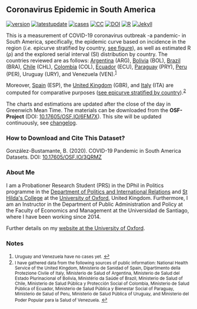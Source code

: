 ## Coronavirus Epidemic in South America

[![version](https://img.shields.io/badge/version-v1.1.0-blue.svg)](https://github.com/bgonzalezbustamante/COVID-19-South-America/blob/master/changelog.txt) [![latestupdate](https://img.shields.io/badge/latest%20update-2020--03--13T14:58:02+0000-orange.svg)](http://doi.org/10.17605/OSF.IO/3QRMZ) [![cases](https://img.shields.io/badge/cases-271-yellow.svg)](https://bgonzalezbustamante.github.io/COVID-19-South-America/Incidence-South-America.html) [![CC](https://img.shields.io/badge/license-CC--BY--4.0-black)](https://creativecommons.org/licenses/by/4.0/) [![DOI](https://img.shields.io/badge/DOI-10.17605%2FOSF.IO%2F6FM7X-blue)](http://doi.org/10.17605/OSF.IO/6FM7X) [![R](https://img.shields.io/badge/Made%20with-R%20v3.6.1-1f425f.svg)](https://cran.r-project.org/) [![Jekyll](https://img.shields.io/badge/Made%20with-Jekyll-1f425f.svg)](https://jekyllrb.com/)

This is a measurement of COVID-19 coronavirus outbreak -a pandemic- in South America, specifically, the epidemic curve based on incidence in the region (*i.e.* epicurve stratified by country, [see figure](Incidence-South-America.md)), as well as estimated R (ρ) and the explored serial interval (SI) distribution by country. The countries reviewed are as follows: [Argentina](Rho-Argentina.md) (ARG), [Bolivia](Rho-Bolivia.md) (BOL), [Brazil](Rho-Brazil.md) (BRA), [Chile](Rho-Chile.md) (CHL), [Colombia](Rho-Colombia.md) (COL), [Ecuador](Rho-Ecuador.md) (ECU), [Paraguay](Rho-Paraguay.md) (PRY), [Peru](Rho-Peru.md) (PER), Uruguay (URY), and Venezuela (VEN).<sup id="a1">[1](#f1)</sup>

Moreover, [Spain](Rho-Spain.md) (ESP), the [United Kingdom](Rho-United-Kingdom.md) (GBR), and [Italy](Rho-Italy.md) (ITA) are computed for comparative purposes ([see epicurve stratified by country](Incidence-Europe.md)).<sup id="a2">[2](#f2)</sup>

The charts and estimations are updated after the close of the day in Greenwich Mean Time. The materials can be downloaded from the **OSF-Project** (DOI: [10.17605/OSF.IO/6FM7X](http://doi.org/10.17605/OSF.IO/6FM7X)). This site will be updated continuously, see [changelog](https://github.com/bgonzalezbustamante/COVID-19-South-America/blob/master/changelog.txt).

### How to Download and Cite This Dataset?

González-Bustamante, B. (2020). COVID-19 Pandemic in South America Datasets. DOI: [10.17605/OSF.IO/3QRMZ](http://doi.org/10.17605/OSF.IO/3QRMZ)

### About Me

I am a Probationer Research Student (PRS) in the DPhil in Politics programme in the [Department of Politics and International Relations](https://www.politics.ox.ac.uk/) and [St Hilda's College](https://www.sthildas.ox.ac.uk/) at the [University of Oxford](http://www.ox.ac.uk/), United Kingdom. Furthermore, I am an Instructor in the Department of Public Administration and Policy at the Faculty of Economics and Management at the Universidad de Santiago, where I have been working since 2014. 

Further details on my [website at the University of Oxford](http://users.ox.ac.uk/~shil5311/).

### Notes

1. <small id="f1"> Uruguay and Venezuela have no cases yet.</small> [↩](#a1)
2. <small id="f2"> I have gathered data from the following sources of public information: National Health Service of the United Kingdom, Ministerio de Sanidad of Spain, Dipartimento della Protezione Civile of Italy, Ministerio de Salud of Argentina, Ministerio de Salud del Estado Plurinacional of Bolivia, Ministério da Saúde of Brazil, Ministerio de Salud of Chile, Ministerio de Salud Pública y Protección Social of Colombia, Ministerio de Salud Pública of Ecuador, Ministerio de Salud Pública y Bienestar Social of Paraguay, Ministerio de Salud of Peru, Ministerio de Salud Pública of Uruguay, and Ministerio del Poder Popular para la Salud of Venezuela.</small> [↩](#a2)
